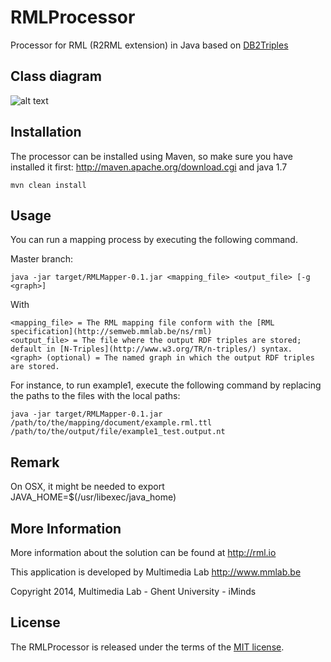 RMLProcessor
============

Processor for RML (R2RML extension) in Java based on [DB2Triples](https://github.com/antidot/db2triples/)

Class diagram
-------------
![alt text](https://raw.github.com/mmlab/RMLProcessor/master/docs/class-diagram.jpg)

Installation
------------

The processor can be installed using Maven, so make sure you have installed it first: http://maven.apache.org/download.cgi and java 1.7

    mvn clean install

Usage
-----
You can run a mapping process by executing the following command.

Master branch:    
    
    java -jar target/RMLMapper-0.1.jar <mapping_file> <output_file> [-g <graph>]

With 
    
    <mapping_file> = The RML mapping file conform with the [RML specification](http://semweb.mmlab.be/ns/rml)
    <output_file> = The file where the output RDF triples are stored; default in [N-Triples](http://www.w3.org/TR/n-triples/) syntax.
    <graph> (optional) = The named graph in which the output RDF triples are stored.
        
For instance, to run example1, execute the following command by replacing the paths to the files with the local paths:

    java -jar target/RMLMapper-0.1.jar /path/to/the/mapping/document/example.rml.ttl /path/to/the/output/file/example1_test.output.nt

Remark
-----

On OSX, it might be needed to export JAVA_HOME=$(/usr/libexec/java_home)

More Information
----------------

More information about the solution can be found at http://rml.io

This application is developed by Multimedia Lab http://www.mmlab.be

Copyright 2014, Multimedia Lab - Ghent University - iMinds

License
-------

The RMLProcessor is released under the terms of the [MIT license](http://opensource.org/licenses/mit-license.html).
